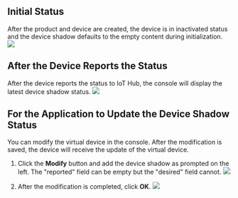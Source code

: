 [//]: # (chinagitpath:XXXXX)

## Initial Status

After the product and device are created, the device is in inactivated status and the device shadow defaults to the empty content during initialization.
![](https://main.qcloudimg.com/raw/9d7d95caee2acf410a77a916ffdc4f63.png)
 
## After the Device Reports the Status

After the device reports the status to IoT Hub, the console will display the latest device shadow status.
![](https://main.qcloudimg.com/raw/dd9af45b66282cfbb02cc7b50d76faf0.png)
 
## For the Application to Update the Device Shadow Status
You can modify the virtual device in the console. After the modification is saved, the device will receive the update of the virtual device.
1. Click the **Modify** button and add the device shadow as prompted on the left. The "reported" field can be empty but the "desired" field cannot.
![](https://main.qcloudimg.com/raw/f7594247bff8337dc737e865e4d47e13.png)

2. After the modification is completed, click **OK**.
![](https://main.qcloudimg.com/raw/562c235f2bcb274c939262e3ed4f411d.png)


